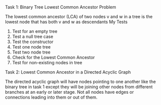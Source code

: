 Task 1: Binary Tree Lowest Common Ancestor Problem

The lowest common ancestor (LCA) of two nodes v and w in a tree is the lowest node that has both v and w as descendants
My Tests
1.	Test for an empty tree
2.	Test a null tree case
3.	Test the constructor
4.	Test one node tree
5.	Test two node tree 
6.	Check for the Lowest Common Ancestor
7.	Test for non-existing nodes in tree

Task 2: Lowest Common Ancestor in a Directed Acyclic Graph

The directed acyclic graph will have nodes pointing to one another like the binary tree in task 1 except they will be joining other nodes from different branches at an early or later stage. Not all nodes have edges or connections leading into them or out of them.


